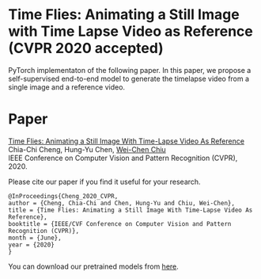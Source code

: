# Time Flies: Animating a Still Image with Time Lapse Video as Reference (CVPR 2020 accepted)
PyTorch implementaton of the following paper. In this paper, we propose a self-supervised end-to-end model to generate the timelapse
video from a single image and a reference video.

# Paper
[Time Flies: Animating a Still Image With Time-Lapse Video As Reference](http://openaccess.thecvf.com/content_CVPR_2020/papers/Cheng_Time_Flies_Animating_a_Still_Image_With_Time-Lapse_Video_As_CVPR_2020_paper.pdf)  
Chia-Chi Cheng, Hung-Yu Chen, [Wei-Chen Chiu](https://walonchiu.github.io/)  
IEEE Conference on Computer Vision and Pattern Recognition (CVPR), 2020.  

Please cite our paper if you find it useful for your research.  
```
@InProceedings{Cheng_2020_CVPR,
author = {Cheng, Chia-Chi and Chen, Hung-Yu and Chiu, Wei-Chen},
title = {Time Flies: Animating a Still Image With Time-Lapse Video As Reference},
booktitle = {IEEE/CVF Conference on Computer Vision and Pattern Recognition (CVPR)},
month = {June},
year = {2020}
}
```
    
You can download our pretrained models from [here](https://drive.google.com/open?id=1Jn_uE3U5aW8TAGcA_pEr79MaeDYiD5re).
